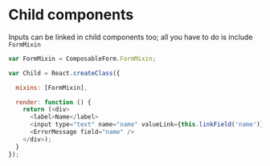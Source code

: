 # Child components

Inputs can be linked in child components too; all you have to do is include `FormMixin`

```js
var FormMixin = ComposableForm.FormMixin;

var Child = React.createClass({

  mixins: [FormMixin],

  render: function () {
    return (<div>
      <label>Name</label>
      <input type="text" name="name" valueLink={this.linkField('name')} />
      <ErrorMessage field="name" />
    </div>);
  }
});

```
